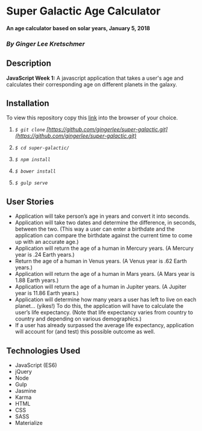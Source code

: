 # Super Galactic Age Calculator

#### An age calculator based on solar years, January 5, 2018

### _By Ginger Lee Kretschmer_

## Description

**JavaScript Week 1:** A javascript application that takes a user's age and calculates their corresponding age on different planets in the galaxy.

## Installation
To view this repository copy this [link](https://gingerlee.github.io/super-galactic/) into the browser of your choice.

1. _`$ git clone` [https://github.com/gingerlee/super-galactic.git](https://github.com/gingerlee/super-galactic.git)_

2. _`$ cd super-galactic/`_

3. _`$ npm install`_

4. _`$ bower install`_

5. _`$ gulp serve`_

## User Stories
* Application will take person’s age in years and convert it into seconds.
* Application will take two dates and determine the difference, in seconds, between the two. (This way a user can enter a birthdate and the application can compare the birthdate against the current time to come up with an accurate age.)
* Application will return the age of a human in Mercury years. (A Mercury year is .24 Earth years.)
* Return the age of a human in Venus years. (A Venus year is .62 Earth years.)
* Application will return the age of a human in Mars years. (A Mars year is 1.88 Earth years.)
* Application will return the age of a human in Jupiter years. (A Jupiter year is 11.86 Earth years.)
* Application will determine how many years a user has left to live on each planet… (yikes!) To do this, the application will have to calculate the user’s life expectancy. (Note that life expectancy varies from country to country and depending on various demographics.)
 * If a user has already surpassed the average life expectancy, application will account for (and test) this possible outcome as well.

## Technologies Used
* JavaScript (ES6)
* jQuery
* Node
* Gulp
* Jasmine
* Karma
* HTML
* CSS
* SASS
* Materialize
